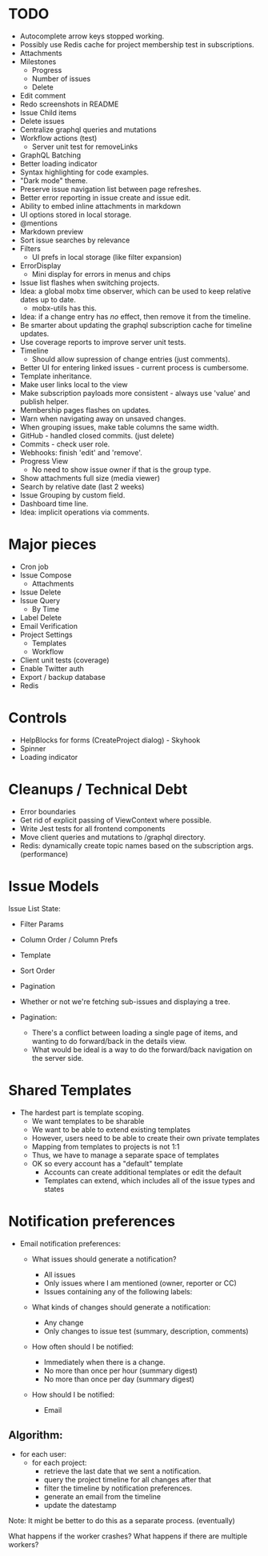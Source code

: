 # TODO

* Autocomplete arrow keys stopped working.
* Possibly use Redis cache for project membership test in subscriptions.
* Attachments
* Milestones
  * Progress
  * Number of issues
  * Delete
* Edit comment
* Redo screenshots in README
* Issue Child items
* Delete issues
* Centralize graphql queries and mutations
* Workflow actions (test)
  * Server unit test for removeLinks
* GraphQL Batching
* Better loading indicator
* Syntax highlighting for code examples.
* "Dark mode" theme.
* Preserve issue navigation list between page refreshes.
* Better error reporting in issue create and issue edit.
* Ability to embed inline attachments in markdown
* UI options stored in local storage.
* @mentions
* Markdown preview
* Sort issue searches by relevance
* Filters
  * UI prefs in local storage (like filter expansion)
* ErrorDisplay
  * Mini display for errors in menus and chips
* Issue list flashes when switching projects.
* Idea: a global mobx time observer, which can be used to keep relative dates up to date.
  * mobx-utils has this.
* Idea: if a change entry has *no* effect, then remove it from the timeline.
* Be smarter about updating the graphql subscription cache for timeline updates.
* Use coverage reports to improve server unit tests.
* Timeline
  * Should allow supression of change entries (just comments).
* Better UI for entering linked issues - current process is cumbersome.
* Template inheritance.
* Make user links local to the view
* Make subscription payloads more consistent - always use 'value' and publish helper.
* Membership pages flashes on updates.
* Warn when navigating away on unsaved changes.
* When grouping issues, make table columns the same width.
* GitHub - handled closed commits. (just delete)
* Commits - check user role.
* Webhooks: finish 'edit' and 'remove'.
* Progress View
  * No need to show issue owner if that is the group type.
* Show attachments full size (media viewer)
* Search by relative date (last 2 weeks)
* Issue Grouping by custom field.
* Dashboard time line.
* Idea: implicit operations via comments.

# Major pieces

* Cron job
* Issue Compose
  * Attachments
* Issue Delete
* Issue Query
  * By Time
* Label Delete
* Email Verification
* Project Settings
  * Templates
  * Workflow
* Client unit tests (coverage)
* Enable Twitter auth
* Export / backup database
* Redis

# Controls

* HelpBlocks for forms (CreateProject dialog) - Skyhook
* Spinner
* Loading indicator

# Cleanups / Technical Debt

* Error boundaries
* Get rid of explicit passing of ViewContext where possible.
* Write Jest tests for all frontend components
* Move client queries and mutations to /graphql directory.
* Redis: dynamically create topic names based on the subscription args. (performance)

# Issue Models

Issue List State:

* Filter Params
* Column Order / Column Prefs
* Template
* Sort Order
* Pagination
* Whether or not we're fetching sub-issues and displaying a tree.

* Pagination:
  * There's a conflict between loading a single page of items, and wanting to do forward/back
    in the details view.
  * What would be ideal is a way to do the forward/back navigation on the server side.

# Shared Templates

* The hardest part is template scoping.
  * We want templates to be sharable
  * We want to be able to extend existing templates
  * However, users need to be able to create their own private templates
  * Mapping from templates to projects is not 1:1
  * Thus, we have to manage a separate space of templates
  * OK so every account has a "default" template
    * Accounts can create additional templates or edit the default
    * Templates can extend, which includes all of the issue types and states

# Notification preferences

* Email notification preferences:
  * What issues should generate a notification?
    * All issues
    * Only issues where I am mentioned (owner, reporter or CC)
    * Issues containing any of the following labels:

  * What kinds of changes should generate a notification:
    * Any change
    * Only changes to issue test (summary, description, comments)

  * How often should I be notified:
    * Immediately when there is a change.
    * No more than once per hour (summary digest)
    * No more than once per day (summary digest)

  * How should I be notified:
    * Email

## Algorithm:

- for each user:
  - for each project:
    - retrieve the last date that we sent a notification.
    - query the project timeline for all changes after that
    - filter the timeline by notification preferences.
    - generate an email from the timeline
    - update the datestamp

Note: It might be better to do this as a separate process. (eventually)

What happens if the worker crashes?
What happens if there are multiple workers?
